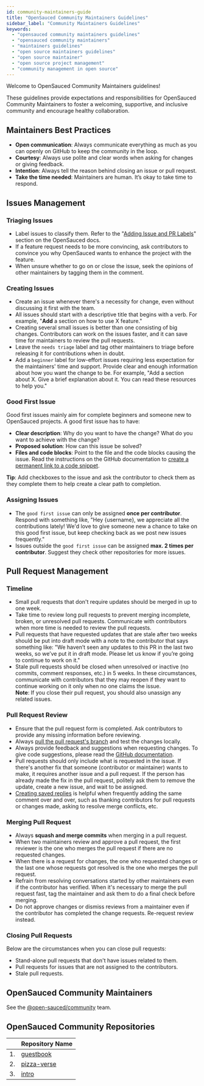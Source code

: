 ```yaml
---
id: community-maintainers-guide
title: "OpenSauced Community Maintainers Guidelines"
sidebar_label: "Community Maintainers Guidelines"
keywords:
  - "opensauced community maintainers guidelines"
  - "opensauced community maintainers"
  - "maintainers guidelines"
  - "open source maintainers guidelines"
  - "open source maintainer"
  - "open source project management"
  - "community management in open source"
---
```


Welcome to OpenSauced Community Maintainers guidelines!

These guidelines provide expectations and responsibilities for OpenSauced Community Maintainers to foster a welcoming, supportive, and inclusive community and encourage healthy collaboration.

## Maintainers Best Practices

- **Open communication**: Always communicate everything as much as you can openly on GitHub to keep the community in the loop.
- **Courtesy**: Always use polite and clear words when asking for changes or giving feedback.
- **Intention**: Always tell the reason behind closing an issue or pull request.
- **Take the time needed**: Maintainers are human. It’s okay to take time to respond.

## Issues Management

### Triaging Issues

- Label issues to classify them. Refer to the "[Adding Issue and PR Labels](https://docs.opensauced.pizza/contributing/triage-guide/#adding-issue-and-pr-labels)" section on the OpenSauced docs.
- If a feature request needs to be more convincing, ask contributors to convince you why OpenSauced wants to enhance the project with the feature.
- When unsure whether to go on or close the issue, seek the opinions of other maintainers by tagging them in the comment.

### Creating Issues

- Create an issue whenever there's a necessity for change, even without discussing it first with the team.
- All issues should start with a descriptive title that begins with a verb. For example, "**Add** a section on how to use X feature."
- Creating several small issues is better than one consisting of big changes. Contributors can work on the issues faster, and it can save time for maintainers to review the pull requests.
- Leave the `needs triage` label and tag other maintainers to triage before releasing it for contributions when in doubt.
- Add a `beginner` label for low-effort issues requiring less expectation for the maintainers' time and support. Provide clear and enough information about how you want the change to be. For example, "Add a section about X. Give a brief explanation about it. You can read these resources to help you."

### Good First Issue

Good first issues mainly aim for complete beginners and someone new to OpenSauced projects. A good first issue has to have:

- **Clear description**: Why do you want to have the change? What do you want to achieve with the change?
- **Proposed solution**: How can this issue be solved?
- **Files and code blocks**: Point to the file and the code blocks causing the issue. Read the instructions on the GitHub documentation to [create a permanent link to a code snippet](https://docs.github.com/en/get-started/writing-on-github/working-with-advanced-formatting/creating-a-permanent-link-to-a-code-snippet).

**Tip**: Add checkboxes to the issue and ask the contributor to check them as they complete them to help create a clear path to completion.

### Assigning Issues

- The `good first issue` can only be assigned **once per contributor**. Respond with something like, "Hey {username}, we appreciate all the contributions lately! We'd love to give someone new a chance to take on this good first issue, but keep checking back as we post new issues frequently."
- Issues outside the `good first issue` can be assigned **max. 2 times per contributor**. Suggest they check other repositories for more issues.

## Pull Request Management

### Timeline

- Small pull requests that don't require updates should be merged in up to one week.
- Take time to review long pull requests to prevent merging incomplete, broken, or unresolved pull requests. Communicate with contributors when more time is needed to review the pull requests.
- Pull requests that have requested updates that are stale after two weeks should be put into draft mode with a note to the contributor that says something like: "We haven’t seen any updates to this PR in the last two weeks, so we’ve put it in draft mode. Please let us know if you’re going to continue to work on it."
- Stale pull requests should be closed when unresolved or inactive (no commits, comment responses, etc.) in 5 weeks. In these circumstances, communicate with contributors that they may reopen if they want to continue working on it only when no one claims the issue. <br /> **Note**: If you close their pull request, you should also unassign any related issues.

### Pull Request Review

- Ensure that the pull request form is completed. Ask contributors to provide any missing information before reviewing.
- Always [pull the pull request's branch](https://docs.github.com/en/pull-requests/collaborating-with-pull-requests/reviewing-changes-in-pull-requests/checking-out-pull-requests-locally) and test the changes locally.
- Always provide feedback and suggestions when requesting changes. To give code suggestions, please read the [GitHub documentation](https://docs.github.com/en/pull-requests/collaborating-with-pull-requests/reviewing-changes-in-pull-requests/reviewing-proposed-changes-in-a-pull-request).
- Pull requests should only include what is requested in the issue. If there's another fix that someone (contributor or maintainer) wants to make, it requires another issue and a pull request. If the person has already made the fix in the pull request, politely ask them to remove the update, create a new issue, and wait to be assigned.
- [Creating saved replies](https://docs.github.com/en/get-started/writing-on-github/working-with-saved-replies/creating-a-saved-reply) is helpful when frequently adding the same comment over and over, such as thanking contributors for pull requests or changes made, asking to resolve merge conflicts, etc.

### Merging Pull Request

- Always **squash and merge commits** when merging in a pull request.
- When two maintainers review and approve a pull request, the first reviewer is the one who merges the pull request if there are no requested changes.
- When there is a request for changes, the one who requested changes or the last one whose requests got resolved is the one who merges the pull request.
- Refrain from resolving conversations started by other maintainers even if the contributor has verified. When it's necessary to merge the pull request fast, tag the maintainer and ask them to do a final check before merging.
- Do not approve changes or dismiss reviews from a maintainer even if the contributor has completed the change requests. Re-request review instead.

### Closing Pull Requests

Below are the circumstances when you can close pull requests:

- Stand-alone pull requests that don't have issues related to them.
- Pull requests for issues that are not assigned to the contributors.
- Stale pull requests.

## OpenSauced Community Maintainers

See the [@open-sauced/community](https://github.com/orgs/open-sauced/teams/community) team.

## OpenSauced Community Repositories

|     | **Repository Name**                                       |
| --- | --------------------------------------------------------- |
| 1.  | [guestbook](https://github.com/open-sauced/guestbook)     |
| 2.  | [pizza-verse](https://github.com/open-sauced/pizza-verse) |
| 3.  | [intro](https://github.com/open-sauced/intro)             |
